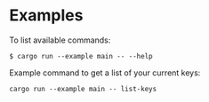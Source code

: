 # Examples

To list available commands:
```
$ cargo run --example main -- --help
```

Example command to get a list of your current keys:
```
cargo run --example main -- list-keys
```